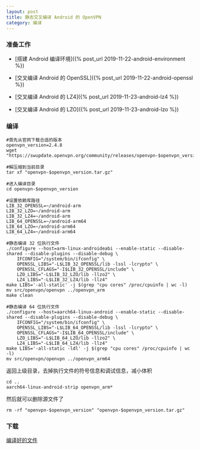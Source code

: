 ```yaml
---
layout: post
title: 静态交叉编译 Android 的 OpenVPN
category: 编译
---
```


### 准备工作
- [搭建 Android 编译环境]({% post_url 2019-11-22-android-environment %})

- [交叉编译 Android 的 OpenSSL]({% post_url 2019-11-22-android-openssl %})

- [交叉编译 Android 的 LZ4]({% post_url 2019-11-23-android-lz4 %})

- [交叉编译 Android 的 LZO]({% post_url 2019-11-23-android-lzo %})


### 编译
```shell
#首先从官网下载合适的版本
openvpn_version=2.4.8
wget "https://swupdate.openvpn.org/community/releases/openvpn-$openvpn_version.tar.gz"

#解压缩到当前目录
tar xf "openvpn-$openvpn_version.tar.gz"

#进入编译目录
cd openvpn-$openvpn_version

#设置依赖库路径
LIB_32_OPENSSL=~/android-arm
LIB_32_LZO=~/android-arm
LIB_32_LZ4=~/android-arm
LIB_64_OPENSSL=~/android-arm64
LIB_64_LZO=~/android-arm64
LIB_64_LZ4=~/android-arm64

#静态编译 32 位执行文件
./configure --host=arm-linux-androideabi --enable-static --disable-shared --disable-plugins --disable-debug \
	IFCONFIG="/system/bin/ifconfig" \
	OPENSSL_LIBS="-L$LIB_32_OPENSSL/lib -lssl -lcrypto" \
	OPENSSL_CFLAGS="-I$LIB_32_OPENSSL/include" \
	LZO_LIBS="-L$LIB_32_LZO/lib -llzo2" \
	LZ4_LIBS="-L$LIB_32_LZ4/lib -llz4"
make LIBS='-all-static' -j $(grep "cpu cores" /proc/cpuinfo | wc -l)
mv src/openvpn/openvpn ../openvpn_arm
make clean

#静态编译 64 位执行文件
./configure --host=aarch64-linux-android --enable-static --disable-shared --disable-plugins --disable-debug \
	IFCONFIG="/system/bin/ifconfig" \
	OPENSSL_LIBS="-L$LIB_64_OPENSSL/lib -lssl -lcrypto" \
	OPENSSL_CFLAGS="-I$LIB_64_OPENSSL/include" \
	LZO_LIBS="-L$LIB_64_LZO/lib -llzo2" \
	LZ4_LIBS="-L$LIB_64_LZ4/lib -llz4"
make LIBS='-all-static -ldl' -j $(grep "cpu cores" /proc/cpuinfo | wc -l)
mv src/openvpn/openvpn ../openvpn_arm64
```

返回上级目录，去掉执行文件的符号信息和调试信息，减小体积
```shell
cd ..
aarch64-linux-android-strip openvpn_arm*
```

然后就可以删除源文件了
```shell
rm -rf "openvpn-$openvpn_version" "openvpn-$openvpn_version.tar.gz"
```

### 下载
[编译好的文件](/assets/android-openvpn.tgz)

